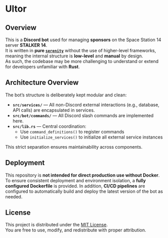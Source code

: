 # Ultor

## Overview

This is a **Discord bot** used for managing **sponsors** on the Space Station 14 server **STALKER 14**.  
It is written in **pure [`serenity`](https://github.com/serenity-rs/serenity)** without the use of higher-level frameworks, meaning the internal structure is **low-level** and **manual** by design.  
As such, the codebase may be more challenging to understand or extend for developers unfamiliar with **Rust**.

## Architecture Overview

The bot’s structure is deliberately kept modular and clean:

- **`src/services/`** — All non-Discord external interactions (e.g., database, API calls) are encapsulated in services.
- **`src/bot/commands/`** — All Discord slash commands are implemented here.
- **`src/lib.rs`** — Central coordination:
  - Use `command_definitions()` to register commands
  - Use `initialize_services()` to initialize all external service instances

This strict separation ensures maintainability across components.

## Deployment

This repository is **not intended for direct production use without Docker**.
To ensure consistent deployment and environment isolation, a **fully configured Dockerfile** is provided.
In addition, **CI/CD pipelines** are configured to automatically build and deploy the latest version of the bot as needed.

## License

This project is distributed under the [MIT License](LICENSE.TXT).  
You are free to use, modify, and redistribute with proper attribution.


